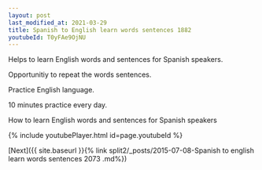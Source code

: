 ```yaml
---
layout: post
last_modified_at: 2021-03-29
title: Spanish to English learn words sentences 1882 
youtubeId: T0yFAe9OjNU
---
```

 
 
Helps to learn English words and sentences for Spanish speakers.

Opportunitiy to repeat the words sentences. 

Practice English language. 
 
10 minutes practice every day. 
 
How to learn English words and sentences for Spanish speakers 
 
{% include youtubePlayer.html id=page.youtubeId %}
 
 
[Next]({{ site.baseurl }}{% link  split2/_posts/2015-07-08-Spanish to english learn words sentences 2073 .md%})
 

